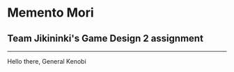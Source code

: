 # Memento Mori
## Team Jikininki's Game Design 2 assignment
-------------

Hello there, General Kenobi
